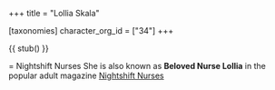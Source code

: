 +++
title = "Lollia Skala"

[taxonomies]
character_org_id = ["34"]
+++

{{ stub() }}

= Nightshift Nurses
She is also known as **Beloved Nurse Lollia** in the popular adult magazine [Nightshift Nurses](@/organizations/nightshift-nurses.md)